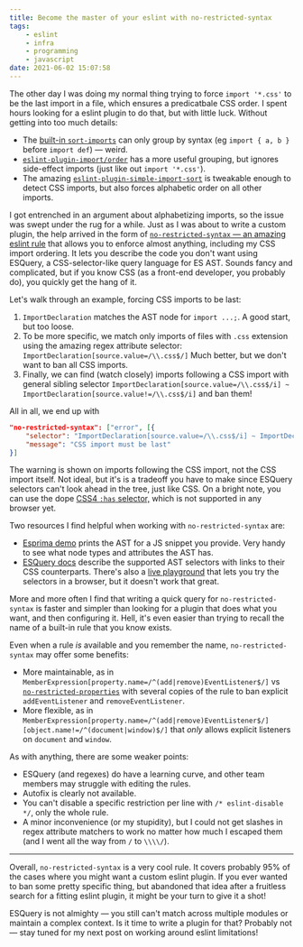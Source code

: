 ```yaml
---
title: Become the master of your eslint with no-restricted-syntax
tags:
    - eslint
    - infra
    - programming
    - javascript
date: 2021-06-02 15:07:58
---
```



The other day I was doing my normal thing trying to force `import '*.css'` to be the last import in a file, which ensures a predicatbale CSS order. I spent hours looking for a eslint plugin to do that, but with little luck. Without getting into too much details:

- The [built-in `sort-imports`](https://eslint.org/docs/rules/sort-imports) can only group by syntax (eg `import { a, b }` before `import def`) — weird.
- [`eslint-plugin-import/order`](https://github.com/benmosher/eslint-plugin-import/blob/master/docs/rules/order.md) has a more useful grouping, but ignores side-effect imports (just like out `import '*.css'`).
- The amazing [`eslint-plugin-simple-import-sort`](https://github.com/lydell/eslint-plugin-simple-import-sort/) is tweakable enough to detect CSS imports, but also forces alphabetic order on all other imports.

I got entrenched in an argument about alphabetizing imports, so the issue was swept under the rug for a while. Just as I was about to write a custom plugin, the help arrived in the form of [`no-restricted-syntax` — an amazing eslint rule](https://eslint.org/docs/rules/no-restricted-syntax) that allows you to enforce almost anything, including my CSS import ordering. It lets you describe the code you don't want using ESQuery, a CSS-selector-like query language for ES AST. Sounds fancy and complicated, but if you know CSS (as a front-end developer, you probably do), you quickly get the hang of it.

Let's walk through an example, forcing CSS imports to be last:

1. `ImportDeclaration` matches the AST node for `import ...;`. A good start, but too loose.
2. To be more specific, we match only imports of files with `.css` extension using the amazing regex attribute selector: `ImportDeclaration[source.value=/\\.css$/]` Much better, but we don't want to ban all CSS imports.
3. Finally, we can find (watch closely) imports following a CSS import with general sibling selector `ImportDeclaration[source.value=/\\.css$/i] ~ ImportDeclaration[source.value!=/\\.css$/i]` and ban them!

All in all, we end up with

```json
"no-restricted-syntax": ["error", [{
    "selector": "ImportDeclaration[source.value=/\\.css$/i] ~ ImportDeclaration[source.value!=/\\.css$/i]",
    "message": "CSS import must be last"
}]
```

The warning is shown on imports following the CSS import, not the CSS import itself. Not ideal, but it's is a tradeoff you have to make since ESQuery selectors can't look ahead in the tree, just like CSS. On a bright note, you can use the dope [CSS4 `:has` selector,](https://drafts.csswg.org/selectors-4/#has-pseudo) which is not supported in any browser yet.

Two resources I find helpful when working with `no-restricted-syntax` are:

- [Esprima demo](https://esprima.org/demo/parse.html) prints the AST for a JS snippet you provide. Very handy to see what node types and attributes the AST has.
- [ESQuery docs](https://github.com/estools/esquery) describe the supported AST selectors with links to their CSS counterparts. There's also a [live playground](https://estools.github.io/esquery/) that lets you try the selectors in a browser, but it doesn't work that great.

More and more often I find that writing a quick query for `no-restricted-syntax` is faster and simpler than looking for a plugin that does what you want, and then configuring it. Hell, it's even easier than trying to recall the name of a built-in rule that you know exists.

Even when a rule _is_ available and you remember the name, `no-restricted-syntax` may offer some benefits:

- More maintainable, as in `MemberExpression[property.name=/^(add|remove)EventListener$/]` vs [`no-restricted-properties`](https://eslint.org/docs/rules/no-restricted-properties) with several copies of the rule to ban explicit `addEventListener` and `removeEventListener`.
- More flexible, as in `MemberExpression[property.name=/^(add|remove)EventListener$/][object.name!=/^(document|window)$/]` that _only_ allows explicit listeners on `document` and `window`.

As with anything, there are some weaker points:

- ESQuery (and regexes) do have a learning curve, and other team members may struggle with editing the rules.
- Autofix is clearly not available.
- You can't disable a specific restriction per line with `/* eslint-disable */`, only the whole rule.
- A minor inconvenience (or my stupidity), but I could not get slashes in regex attribute matchers to work no matter how much I escaped them (and I went all the way from `/` to `\\\\/`).

---

Overall, `no-restricted-syntax` is a very cool rule. It covers probably 95% of the cases where you might want a custom eslint plugin. If you ever wanted to ban some pretty specific thing, but abandoned that idea after a fruitless search for a fitting eslint plugin, it might be your turn to give it a shot!

ESQuery is not almighty — you still can't match across multiple modules or maintain a complex context. Is it time to write a plugin for that? Probably not — stay tuned for my next post on working around eslint limitations!
